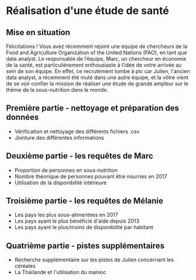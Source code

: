 # Réalisation d'une étude de santé

## Mise en situation 
Félicitations ! Vous avez récemment rejoint une équipe de chercheurs de la Food and Agriculture Organization of the United Nations (FAO), en tant que data analyst.
Le responsable de l’équipe, Marc, un chercheur en économie de la santé, est particulièrement enthousiaste à l’idée de votre arrivée au sein de son équipe. En effet, ce recrutement tombe à pic car Julien, l'ancien data analyst, a récemment été muté dans une autre équipe, et la vôtre vient de se voir confier la mission de réaliser une étude de grande ampleur sur le thème de la sous-nutrition dans le monde.

## Première partie - nettoyage et préparation des données
 - Vérification et nettoyage des différents fichiers .csv
 - Jointure des différentes informations


## Deuxième partie - les requêtes de Marc
 - Proportion de personnes en sous-nutrition
 - Nombre théorique de personnes pouvant être nourries en 2017
 - Utilisation de la disponibilité intérieure


## Troisième partie - les requêtes de Mélanie
 - Les pays les plus sous-alimentées en 2017
 - Les pays ayant le plus bénéficié d'aide depuis 2013
 - Les pays ayant le plus/moins de disponibilité par habitant


## Quatrième partie - pistes supplémentaires
 - Recherche supplémentaire sur les pistes de Julien concernant les céréales
 - La Thaïlande et l'utilisation du manioc